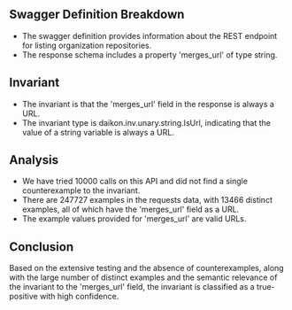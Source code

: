 ## Swagger Definition Breakdown
- The swagger definition provides information about the REST endpoint for listing organization repositories.
- The response schema includes a property 'merges_url' of type string.

## Invariant
- The invariant is that the 'merges_url' field in the response is always a URL.
- The invariant type is daikon.inv.unary.string.IsUrl, indicating that the value of a string variable is always a URL.

## Analysis
- We have tried 10000 calls on this API and did not find a single counterexample to the invariant.
- There are 247727 examples in the requests data, with 13466 distinct examples, all of which have the 'merges_url' field as a URL.
- The example values provided for 'merges_url' are valid URLs.

## Conclusion
Based on the extensive testing and the absence of counterexamples, along with the large number of distinct examples and the semantic relevance of the invariant to the 'merges_url' field, the invariant is classified as a true-positive with high confidence.
